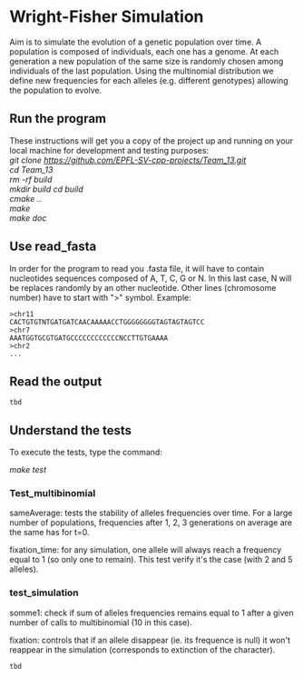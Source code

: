 # Wright-Fisher Simulation
Aim is to simulate the evolution of a genetic population over time. A population is composed of individuals, each one has a genome. At each generation a new population of the same size is randomly chosen among individuals of the last population. Using the multinomial distribution we define new frequencies for each alleles (e.g. different genotypes) allowing the population to evolve.

## Run the program
These instructions will get you a copy of the project up and running on your local machine for development and testing purposes:   
_git clone https://github.com/EPFL-SV-cpp-projects/Team_13.git   
cd Team_13  
rm -rf build   
mkdir build 
cd build   
cmake ..  
make   
make doc_

## Use read_fasta
In order for the program to read you .fasta file, it will have to contain nucleotides sequences composed of A, T, C, G or N. In this last case, N will be replaces randomly by an other nucleotide.
Other lines (chromosome number) have to start with ">" symbol.
Example:
```
>chr11 
CACTGTGTNTGATGATCAACAAAAACCTGGGGGGGGTAGTAGTAGTCC
>chr7 
AAATGGTGCGTGATGCCCCCCCCCCCCNCCTTGTGAAAA
>chr2
...
```

## Read the output

```
tbd
```

## Understand the tests
To execute the tests, type the command:

_make test_

### Test_multibinomial
sameAverage: tests the stability of alleles frequencies over time. For a large number of populations, frequencies after 1, 2, 3 generations on average are the same has for t=0.

fixation_time: for any simulation, one allele will always reach a frequency equal to 1 (so only one to remain). This test verify it's the case (with 2 and 5 alleles).  

### test_simulation
somme1: check if sum of alleles frequencies remains equal to 1 after a given number of calls to multibinomial (10 in this case). 

fixation: controls that if an allele disappear (ie. its frequence is null) it won't reappear in the simulation (corresponds to extinction of the character). 
```
tbd
```
